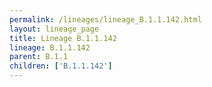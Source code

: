 ```yaml
---
permalink: /lineages/lineage_B.1.1.142.html
layout: lineage_page
title: Lineage B.1.1.142
lineage: B.1.1.142
parent: B.1.1
children: ['B.1.1.142']
---
```

